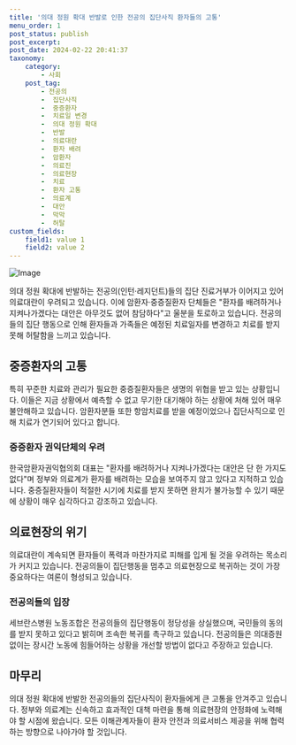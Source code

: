 ```yaml
---
title: '의대 정원 확대 반발로 인한 전공의 집단사직 환자들의 고통'
menu_order: 1
post_status: publish
post_excerpt: 
post_date: 2024-02-22 20:41:37
taxonomy:
    category:
        - 사회
    post_tag:
        - 전공의
        -  집단사직
        -  중증환자
        -  치료일 변경
        -  의대 정원 확대
        -  반발
        -  의료대란
        -  환자 배려
        -  암환자
        -  의료진
        -  의료현장
        -  치료
        -  환자 고통
        -  의료계
        -  대안
        -  막막
        -  허탈
custom_fields:
    field1: value 1
    field2: value 2
---
```


![Image](https://imgnews.pstatic.net/image/421/2024/02/22/0007366314_001_20240222082101401.jpg?type=w647)

의대 정원 확대에 반발하는 전공의(인턴·레지던트)들의 집단 진료거부가 이어지고 있어 의료대란이 우려되고 있습니다. 이에 암환자·중증질환자 단체들은 "환자를 배려하거나 지켜나가겠다는 대안은 아무것도 없어 참담하다"고 울분을 토로하고 있습니다. 전공의들의 집단 행동으로 인해 환자들과 가족들은 예정된 치료일자를 변경하고 치료를 받지 못해 허탈함을 느끼고 있습니다.
## 중증환자의 고통
특히 꾸준한 치료와 관리가 필요한 중증질환자들은 생명의 위협을 받고 있는 상황입니다. 이들은 지금 상황에서 예측할 수 없고 무기한 대기해야 하는 상황에 처해 있어 매우 불안해하고 있습니다. 암환자분들 또한 항암치료를 받을 예정이었으나 집단사직으로 인해 치료가 연기되어 있다고 합니다.
### 중증환자 권익단체의 우려
한국암환자권익협의회 대표는 "환자를 배려하거나 지켜나가겠다는 대안은 단 한 가지도 없다"며 정부와 의료계가 환자를 배려하는 모습을 보여주지 않고 있다고 지적하고 있습니다. 중증질환자들이 적절한 시기에 치료를 받지 못하면 완치가 불가능할 수 있기 때문에 상황이 매우 심각하다고 강조하고 있습니다.
## 의료현장의 위기
의료대란이 계속되면 환자들이 폭력과 마찬가지로 피해를 입게 될 것을 우려하는 목소리가 커지고 있습니다. 전공의들이 집단행동을 멈추고 의료현장으로 복귀하는 것이 가장 중요하다는 여론이 형성되고 있습니다.
### 전공의들의 입장
세브란스병원 노동조합은 전공의들의 집단행동이 정당성을 상실했으며, 국민들의 동의를 받지 못하고 있다고 밝히며 조속한 복귀를 촉구하고 있습니다. 전공의들은 의대증원 없이는 장시간 노동에 힘들어하는 상황을 개선할 방법이 없다고 주장하고 있습니다.
## 마무리
의대 정원 확대에 반발한 전공의들의 집단사직이 환자들에게 큰 고통을 안겨주고 있습니다. 정부와 의료계는 신속하고 효과적인 대책 마련을 통해 의료현장의 안정화에 노력해야 할 시점에 왔습니다. 모든 이해관계자들이 환자 안전과 의료서비스 제공을 위해 협력하는 방향으로 나아가야 할 것입니다.
